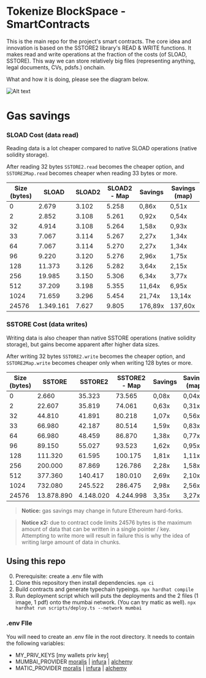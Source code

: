 # Tokenize BlockSpace - SmartContracts

This is the main repo for the project's smart contracts. The core idea and innovation is based on the SSTORE2 library's READ & WRITE functions. It makes read and write operations at the fraction of the costs (of SLOAD, SSTORE). This way we can store relatively big files (representing anything, legal documents, CVs, pdsfs.) onchain.

What and how it is doing, please see the diagram below.

![Alt text](./Blockchain_deployment.png?raw=true "Title")

# Gas savings

### SLOAD Cost (data read)

Reading data is a lot cheaper compared to native SLOAD operations (native solidity storage).

After reading 32 bytes `SSTORE2.read` becomes the cheaper option, and `SSTORE2Map.read` becomes cheaper when reading 33 bytes or more.

| Size (bytes) | SLOAD     | SLOAD2 | SLOAD2 - Map | Savings | Savings (map) |
|--------------|-----------|--------|--------------|---------|---------------|
|            0 |     2.679 |  3.102 |        5.258 |   0,86x |         0,51x |
|            2 |     2.852 |  3.108 |        5.261 |   0,92x |         0,54x |
|           32 |     4.914 |  3.108 |        5.264 |   1,58x |         0,93x |
|           33 |     7.067 |  3.114 |        5.267 |   2,27x |         1,34x |
|           64 |     7.067 |  3.114 |        5.270 |   2,27x |         1,34x |
|           96 |     9.220 |  3.120 |        5.276 |   2,96x |         1,75x |
|          128 |    11.373 |  3.126 |        5.282 |   3,64x |         2,15x |
|          256 |    19.985 |  3.150 |        5.306 |   6,34x |         3,77x |
|          512 |    37.209 |  3.198 |        5.355 |  11,64x |         6,95x |
|         1024 |    71.659 |  3.296 |        5.454 |  21,74x |        13,14x |
|        24576 | 1.349.161 |  7.627 |        9.805 | 176,89x |       137,60x |


### SSTORE Cost (data writes)

Writing data is also cheaper than native SSTORE operations (native solidity storage), but gains become apparent after higher data sizes.

After writing 32 bytes `SSTORE2.write` becomes the cheaper option, and `SSTORE2Map.write` becomes cheaper only when writing 128 bytes or more.

| Size (bytes) | SSTORE     | SSTORE2   | SSTORE2 - Map | Savings | Savings (map) |
|--------------|------------|-----------|---------------|---------|---------------|
|            0 |      2.660 |    35.323 |        73.565 |   0,08x |         0,04x |
|            2 |     22.607 |    35.819 |        74.061 |   0,63x |         0,31x |
|           32 |     44.810 |    41.891 |        80.218 |   1,07x |         0,56x |
|           33 |     66.980 |    42.187 |        80.514 |   1,59x |         0,83x |
|           64 |     66.980 |    48.459 |        86.870 |   1,38x |         0,77x |
|           96 |     89.150 |    55.027 |        93.523 |   1,62x |         0,95x |
|          128 |    111.320 |    61.595 |       100.175 |   1,81x |         1,11x |
|          256 |    200.000 |    87.869 |       126.786 |   2,28x |         1,58x |
|          512 |    377.360 |   140.417 |       180.010 |   2,69x |         2,10x |
|         1024 |    732.080 |   245.522 |       286.475 |   2,98x |         2,56x |
|        24576 | 13.878.890 | 4.148.020 |     4.244.998 |   3,35x |         3,27x |


> **Notice:** gas savings may change in future Ethereum hard-forks.

> **Notice x2:** due to contract code limits 24576 bytes is the maximum amount of data that can be written in a single pointer / key. Attempting to write more will result in failure this is why the idea of writing large amount of data in chunks.

## Using this repo

0. Prerequisite: create a .env file with
1. Clone this repository then install dependencies.
`npm ci`
2. Build contracts and generate typechain typeings.
`npx hardhat compile`
3. Run deployment script which will puts the deployments and the 2 files (1 image, 1 pdf) onto the mumbai network. (You can try matic as well).
`npx hardhat run scripts/deploy.ts --network mumbai`

### .env FIle

You will need to create an .env file in the root directory. It needs to contain the following variables:

- MY_PRIV_KEYS [my wallets priv key]
- MUMBAI_PROVIDER [moralis](https://moralis.io/) | [infura](https://infura.io/) | [alchemy](https://www.alchemy.com/)
- MATIC_PROVIDER [moralis](https://moralis.io/) | [infura](https://infura.io/) | [alchemy](https://www.alchemy.com/)

